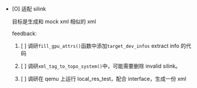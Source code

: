 * [O] 适配 silink

    目标是生成和 mock xml 相似的 xml

    feedback:

    1. [ ] 调研`fill_gpu_attrs()`函数中添加`target_dev_infos` extract info 的代码

    1. [ ] 调研`xml_tag_to_topo_system()`中，可能需要删除 invalid silink。

    1. [ ] 调研在 qemu 上运行 local_res_test，配合 interface，生成一份 xml